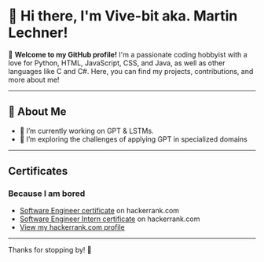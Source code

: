 # 👋 Hi there, I'm Vive-bit aka. Martin Lechner!

🌟 **Welcome to my GitHub profile!** I'm a passionate coding hobbyist with a love for Python, HTML, JavaScript, CSS, and Java, as well as other languages like C and C#. Here, you can find my projects, contributions, and more about me!

---

## 🚀 About Me

- 🔭 I’m currently working on GPT & LSTMs.
- 🌱 I’m exploring the challenges of applying GPT in specialized domains

---

## Certificates 
### Because I am bored

- [Software Engineer certificate](https://github.com/Vive-bit/Vive-bit/blob/main/software_engineer%20certificate.pdf) on hackerrank.com
- [Software Engineer Intern certificate](https://github.com/Vive-bit/Vive-bit/blob/main/software_engineer_intern%20certificate.pdf) on hackerrank.com
- [View my hackerrank.com profile](https://www.hackerrank.com/profile/martinlechner210)

---

Thanks for stopping by! 🚀
